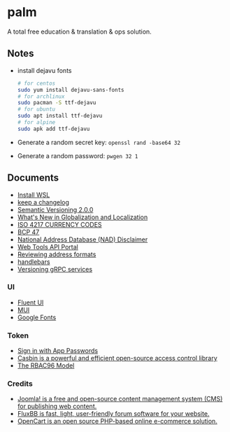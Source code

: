 # palm

A total free education &amp; translation &amp; ops solution.

## Notes

- install dejavu fonts

  ```bash
  # for centos
  sudo yum install dejavu-sans-fonts
  # for archlinux
  sudo pacman -S ttf-dejavu
  # for ubuntu
  sudo apt install ttf-dejavu
  # for alpine
  sudo apk add ttf-dejavu
  ```

- Generate a random secret key: `openssl rand -base64 32`
- Generate a random password: `pwgen 32 1`

## Documents

- [Install WSL](https://docs.microsoft.com/en-us/windows/wsl/install)
- [keep a changelog](https://keepachangelog.com/en/1.0.0/)
- [Semantic Versioning 2.0.0](https://semver.org/)
- [What's New in Globalization and Localization](<https://docs.microsoft.com/en-us/previous-versions/dotnet/netframework-4.0/dd997383(v=vs.100)?redirectedfrom=MSDN>)
- [ISO 4217 CURRENCY CODES](https://www.iso.org/iso-4217-currency-codes.html)
- [BCP 47](https://www.iana.org/assignments/language-subtag-registry/language-subtag-registry)
- [National Address Database (NAD) Disclaimer](https://www.transportation.gov/gis/national-address-database/national-address-database-nad-disclaimer)
- [Web Tools API Portal](https://www.usps.com/business/web-tools-apis/)
- [Reviewing address formats](https://help.shopify.com/en/manual/shipping/shopify-shipping/reviewing-address-formats)
- [handlebars](https://handlebarsjs.com/guide/)
- [Versioning gRPC services](https://docs.microsoft.com/en-us/aspnet/core/grpc/versioning?view=aspnetcore-6.0)

### UI

- [Fluent UI](https://developer.microsoft.com/en-us/fluentui#/controls/web)
- [MUI](https://mui.com/getting-started/installation/)
- [Google Fonts](https://developers.google.com/fonts/docs/material_icons#setup_method_2_self_hosting)

### Token

- [Sign in with App Passwords](https://support.google.com/accounts/answer/185833?hl=en)
- [Casbin is a powerful and efficient open-source access control library](https://casbin.org/docs/en/overview)
- [The RBAC96 Model](https://profsandhu.com/cs6393_s12/lecture-rbac96.pdf)

### Credits

- [Joomla! is a free and open-source content management system (CMS) for publishing web content.](https://www.joomla.org)
- [FluxBB is fast, light, user-friendly forum software for your website.](https://fluxbb.org/docs/v1.5/installing)
- [OpenCart is an open source PHP-based online e-commerce solution.](https://docs.opencart.com/en-gb/introduction/)
